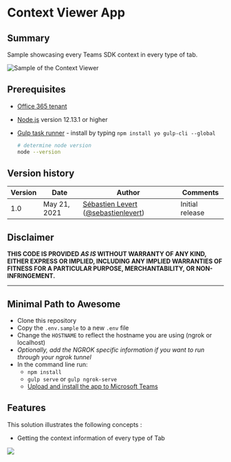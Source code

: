 # Context Viewer App

## Summary

Sample showcasing every Teams SDK context in every type of tab.

![Sample of the Context Viewer](./assets/ContextViewer.gif)

## Prerequisites

* [Office 365 tenant](https://dev.office.com/sharepoint/docs/spfx/set-up-your-development-environment)
* [Node.js](https://nodejs.org) version 12.13.1 or higher
* [Gulp task runner](https://gulpjs.com/) - install by typing `npm install yo gulp-cli --global`


    ```bash
    # determine node version
    node --version
    ```

## Version history

Version|Date|Author|Comments
-------|----|----|--------
1.0|May 21, 2021| [Sébastien Levert](https://www.linkedin.com/in/sebastienlevert) ([@sebastienlevert](https://twitter.com/sebastienlevert)) |Initial release

## Disclaimer

**THIS CODE IS PROVIDED *AS IS* WITHOUT WARRANTY OF ANY KIND, EITHER EXPRESS OR IMPLIED, INCLUDING ANY IMPLIED WARRANTIES OF FITNESS FOR A PARTICULAR PURPOSE, MERCHANTABILITY, OR NON-INFRINGEMENT.**

---

## Minimal Path to Awesome

* Clone this repository
* Copy the `.env.sample` to a new `.env` file
* Change the `HOSTNAME` to reflect the hostname you are using (ngrok or localhost)
* _Optionally, add the NGROK specific information if you want to run through your ngrok tunnel_
* In the command line run:
  * `npm install`
  * `gulp serve` or `gulp ngrok-serve`
  * [Upload and install the app to Microsoft Teams](https://docs.microsoft.com/en-us/microsoftteams/platform/concepts/deploy-and-publish/apps-upload#upload-your-package-into-a-team-or-conversation-using-the-store)

## Features

This solution illustrates the following concepts :

* Getting the context information of every type of Tab

<img src="https://telemetry.sharepointpnp.com/teams-dev-samples/samples/tab-context-viewer" />
